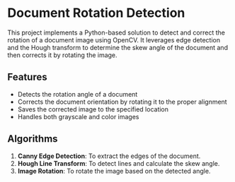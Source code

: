 # Document Rotation Detection

This project implements a Python-based solution to detect and correct the rotation of a document image using OpenCV. It leverages edge detection and the Hough transform to determine the skew angle of the document and then corrects it by rotating the image.

## Features

- Detects the rotation angle of a document
- Corrects the document orientation by rotating it to the proper alignment
- Saves the corrected image to the specified location
- Handles both grayscale and color images

## Algorithms

1. **Canny Edge Detection**: To extract the edges of the document.
2. **Hough Line Transform**: To detect lines and calculate the skew angle.
3. **Image Rotation**: To rotate the image based on the detected angle.
